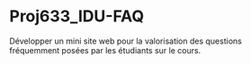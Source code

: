 # Proj633_IDU-FAQ
Développer un mini site web pour la valorisation des questions fréquemment posées par les étudiants sur le cours.
